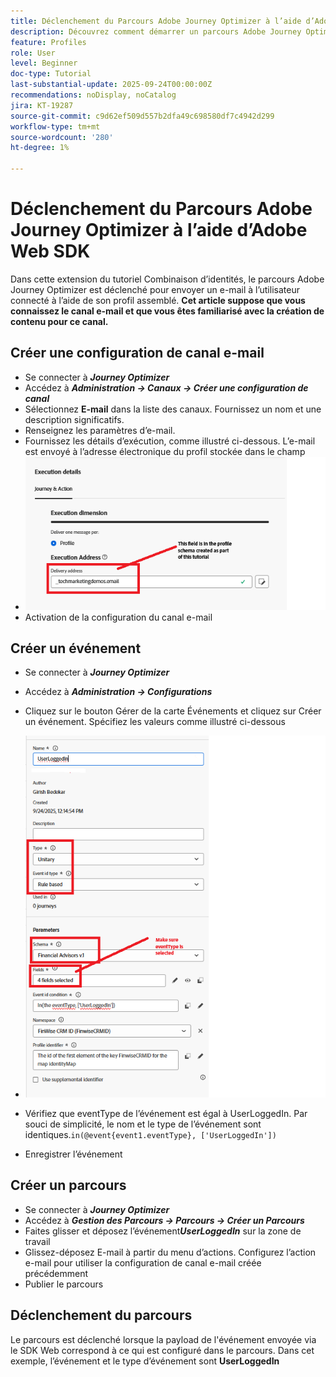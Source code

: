 ```yaml
---
title: Déclenchement du Parcours Adobe Journey Optimizer à l’aide d’Adobe Web SDK
description: Découvrez comment démarrer un parcours Adobe Journey Optimizer à partir d’événements de site tels que les connexions des utilisateurs et utilisatrices en utilisant l’AEP Web SDK configuré via les balises Adobe Experience Platform
feature: Profiles
role: User
level: Beginner
doc-type: Tutorial
last-substantial-update: 2025-09-24T00:00:00Z
recommendations: noDisplay, noCatalog
jira: KT-19287
source-git-commit: c9d62ef509d557b2dfa49c698580df7c4942d299
workflow-type: tm+mt
source-wordcount: '280'
ht-degree: 1%

---
```


# Déclenchement du Parcours Adobe Journey Optimizer à l’aide d’Adobe Web SDK

Dans cette extension du tutoriel Combinaison d’identités, le parcours Adobe Journey Optimizer est déclenché pour envoyer un e-mail à l’utilisateur connecté à l’aide de son profil assemblé. **Cet article suppose que vous connaissez le canal e-mail et que vous êtes familiarisé avec la création de contenu pour ce canal.**

## Créer une configuration de canal e-mail

* Se connecter à _&#x200B;**Journey Optimizer**&#x200B;_
* Accédez à _&#x200B;**Administration -> Canaux -> Créer une configuration de canal**&#x200B;_
* Sélectionnez **E-mail** dans la liste des canaux. Fournissez un nom et une description significatifs.
* Renseignez les paramètres d’e-mail.
* Fournissez les détails d’exécution, comme illustré ci-dessous. L’e-mail est envoyé à l’adresse électronique du profil stockée dans le champ
* ![canal e-mail](assets/email-channel-execution.png)
* Activation de la configuration du canal e-mail

## Créer un événement

* Se connecter à _&#x200B;**Journey Optimizer**&#x200B;_
* Accédez à _&#x200B;**Administration -> Configurations**&#x200B;_
* Cliquez sur le bouton Gérer de la carte Événements et cliquez sur Créer un événement. Spécifiez les valeurs comme illustré ci-dessous
* ![parcours-event](assets/journey-event.png)

* Vérifiez que eventType de l’événement est égal à UserLoggedIn. Par souci de simplicité, le nom et le type de l’événement sont identiques.`in(@event{event1.eventType}, ['UserLoggedIn'])`
* Enregistrer l’événement

## Créer un parcours

* Se connecter à _&#x200B;**Journey Optimizer**&#x200B;_
* Accédez à _&#x200B;**Gestion des Parcours -> Parcours -> Créer un Parcours**&#x200B;_
* Faites glisser et déposez l’événement _&#x200B;**UserLoggedIn**&#x200B;_ sur la zone de travail
* Glissez-déposez E-mail à partir du menu d’actions. Configurez l’action e-mail pour utiliser la configuration de canal e-mail créée précédemment
* Publier le parcours

## Déclenchement du parcours

Le parcours est déclenché lorsque la payload de l&#39;événement envoyée via le SDK Web correspond à ce qui est configuré dans le parcours. Dans cet exemple, l’événement et le type d’événement sont **UserLoggedIn**



